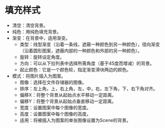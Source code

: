 # 填充样式

  - 清空：清空背景。
  - 纯色：用纯色填充背景。
  - 渐变：在背景中，适用渐变。
    - 类型：线型渐变（沿着一条线，遮蔽一种颜色到另一种颜色），径向渐变（沿着圆形图案，遮蔽内部的一种颜色和外部的另一种颜色）。
    - 旋转：旋转设定角度。
    - 方向：可以从下拉列表中选择所需角度（基于45度而增减）的背景。
    - 起止颜色：它是一个颜色轮，指定渐变滑块两边的颜色。
  - 模式：将图片插入为图案。
    - 图像：选择在文件存储器的图像。
    - 排序：左上角，上，右上角，左，中，右，左下角，下，右下角对齐。
    - 偏移X：将整个背景从起始点水平移动一定距离。
    - 偏移Y：将整个背景从起始点垂直移动一定距离。
    - 宽度：设置图案中每个图像的宽度。
    - 高度：设置图案中每个图像的高度。
    - 适用：将被插入为图案的单张图像设置为Scene的背景。